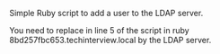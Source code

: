 Simple Ruby script to add a user to the LDAP server.

You need to replace in line 5 of the script in ruby
8bd257fbc653.techinterview.local by the LDAP server.